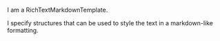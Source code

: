 I am a RichTextMarkdownTemplate.

I specify structures that can be used to style the text in a markdown-like formatting.


